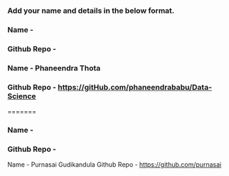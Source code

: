 ### Add your name and details in the below format.
### Name -
### Github Repo -
### Name - Phaneendra Thota
### Github Repo - https://gitHub.com/phaneendrababu/Data-Science
=======
### Name - 
### Github Repo - 

Name - Purnasai Gudikandula
Github Repo - https://github.com/purnasai


